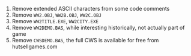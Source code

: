 1. Remove extended ASCII characters from some code comments
1. Remove `WW2.OBJ`, `WW2B.OBJ`, `WW2C.OBJ`
1. Remove `WW2TITLE.EXE`, `WW2CITY.EXE`
1. Remove `WW2DEMO.BAS`, while interesting historically, not actually part of game
1. Remove `CWSDEMO.BAS`, the full CWS is available for free from hutsellgames.com
